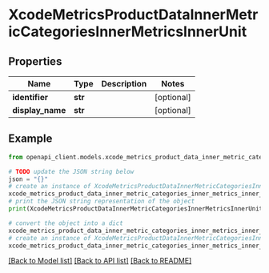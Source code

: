 # XcodeMetricsProductDataInnerMetricCategoriesInnerMetricsInnerUnit


## Properties

Name | Type | Description | Notes
------------ | ------------- | ------------- | -------------
**identifier** | **str** |  | [optional] 
**display_name** | **str** |  | [optional] 

## Example

```python
from openapi_client.models.xcode_metrics_product_data_inner_metric_categories_inner_metrics_inner_unit import XcodeMetricsProductDataInnerMetricCategoriesInnerMetricsInnerUnit

# TODO update the JSON string below
json = "{}"
# create an instance of XcodeMetricsProductDataInnerMetricCategoriesInnerMetricsInnerUnit from a JSON string
xcode_metrics_product_data_inner_metric_categories_inner_metrics_inner_unit_instance = XcodeMetricsProductDataInnerMetricCategoriesInnerMetricsInnerUnit.from_json(json)
# print the JSON string representation of the object
print(XcodeMetricsProductDataInnerMetricCategoriesInnerMetricsInnerUnit.to_json())

# convert the object into a dict
xcode_metrics_product_data_inner_metric_categories_inner_metrics_inner_unit_dict = xcode_metrics_product_data_inner_metric_categories_inner_metrics_inner_unit_instance.to_dict()
# create an instance of XcodeMetricsProductDataInnerMetricCategoriesInnerMetricsInnerUnit from a dict
xcode_metrics_product_data_inner_metric_categories_inner_metrics_inner_unit_from_dict = XcodeMetricsProductDataInnerMetricCategoriesInnerMetricsInnerUnit.from_dict(xcode_metrics_product_data_inner_metric_categories_inner_metrics_inner_unit_dict)
```
[[Back to Model list]](../README.md#documentation-for-models) [[Back to API list]](../README.md#documentation-for-api-endpoints) [[Back to README]](../README.md)


